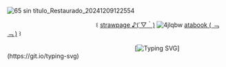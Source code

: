 ![65 sin título_Restaurado_20241209122554](https://github.com/user-attachments/assets/ffa512d4-b0f2-4d83-bb63-b4c6a125964b)


ㅤㅤㅤㅤㅤㅤㅤㅤㅤㅤㅤㅤㅤㅤㅤㅤ꒰ [strawpage ♪(´▽｀)](https://eightxfohv.straw.page) ![4jlqbw](https://github.com/user-attachments/assets/bb663fa4-cd0b-4b03-9589-d7b9935ee0f0) [atabook ( ﹁ ﹁ )](https://fluffybirdyaoi.atabook.org/) ꒱

ㅤㅤㅤㅤㅤㅤㅤㅤㅤㅤㅤㅤㅤㅤㅤㅤㅤㅤㅤㅤㅤㅤㅤ[![Typing SVG](https://readme-typing-svg.demolab.com?font=Fira+Code&pause=1000&color=8f4fb7&width=435&lines=sign+my+straw%2Fata+!)](https://git.io/typing-svg)
